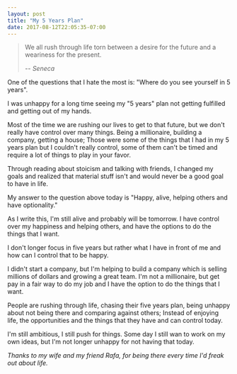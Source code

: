 ```yaml
---
layout: post
title: "My 5 Years Plan"
date: 2017-08-12T22:05:35-07:00
---
```


> We all rush through life torn between a desire for the future and a weariness for the present.
>
> -- <cite>Seneca</cite>

One of the questions that I hate the most is: "Where do you see
yourself in 5 years".

I was unhappy for a long time seeing my "5 years" plan not getting
fulfilled and getting out of my hands.

Most of the time we are rushing our lives to get to that future, but
we don't really have control over many things. Being a millionaire,
building a company, getting a house; Those were some of the things
that I had in my 5 years plan but I couldn't really control, some of them
can't be timed and require a lot of things to play in your favor.

Through reading about stoicism and talking with friends, I changed my
goals and realized that material stuff isn't and would never be a good
goal to have in life.

My answer to the question above today is "Happy, alive, helping others and have optionality."

As I write this, I'm still alive and probably will be tomorrow. I have
control over my happiness and helping others, and have the options to
do the things that I want.

I don't longer focus in five years but rather what I have in front of
me and how can I control that to be happy.

I didn't start a company, but I'm helping to build a company which is selling millions of dollars and growing a great team.
I'm not a millionaire, but get pay in a fair way to do my job and I have the option to do the things that I want.

People are rushing through life, chasing their five years plan, being
unhappy about not being there and comparing against others; Instead of
enjoying life, the opportunities and the things that they have and can
control today.

I'm still ambitious, I still push for things. Some day I still wan to
work on my own ideas, but I'm not longer unhappy for not having that
today.

_Thanks to my wife and my friend Rafa, for being there every time I'd freak out about life._
